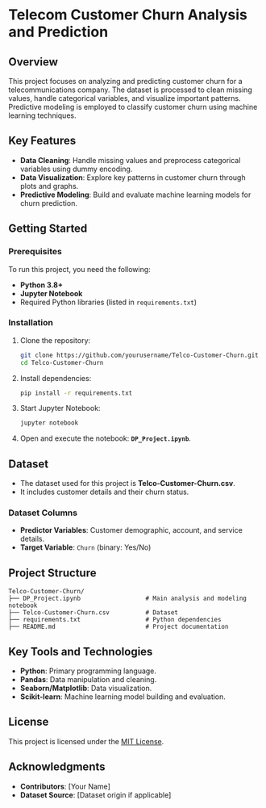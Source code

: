
# Telecom Customer Churn Analysis and Prediction

## Overview

This project focuses on analyzing and predicting customer churn for a telecommunications company. The dataset is processed to clean missing values, handle categorical variables, and visualize important patterns. Predictive modeling is employed to classify customer churn using machine learning techniques.

## Key Features

- **Data Cleaning**: Handle missing values and preprocess categorical variables using dummy encoding.
- **Data Visualization**: Explore key patterns in customer churn through plots and graphs.
- **Predictive Modeling**: Build and evaluate machine learning models for churn prediction.

## Getting Started

### Prerequisites

To run this project, you need the following:
- **Python 3.8+**
- **Jupyter Notebook**
- Required Python libraries (listed in `requirements.txt`)

### Installation

1. Clone the repository:
   ```bash
   git clone https://github.com/yourusername/Telco-Customer-Churn.git
   cd Telco-Customer-Churn
   ```

2. Install dependencies:
   ```bash
   pip install -r requirements.txt
   ```

3. Start Jupyter Notebook:
   ```bash
   jupyter notebook
   ```

4. Open and execute the notebook: **`DP_Project.ipynb`**.

## Dataset

- The dataset used for this project is **Telco-Customer-Churn.csv**.
- It includes customer details and their churn status.

### Dataset Columns
- **Predictor Variables**: Customer demographic, account, and service details.
- **Target Variable**: `Churn` (binary: Yes/No)

## Project Structure

```
Telco-Customer-Churn/
├── DP_Project.ipynb                  # Main analysis and modeling notebook
├── Telco-Customer-Churn.csv          # Dataset
├── requirements.txt                  # Python dependencies
├── README.md                         # Project documentation
```

## Key Tools and Technologies

- **Python**: Primary programming language.
- **Pandas**: Data manipulation and cleaning.
- **Seaborn/Matplotlib**: Data visualization.
- **Scikit-learn**: Machine learning model building and evaluation.

## License

This project is licensed under the [MIT License](LICENSE).

## Acknowledgments

- **Contributors**: [Your Name]
- **Dataset Source**: [Dataset origin if applicable]
